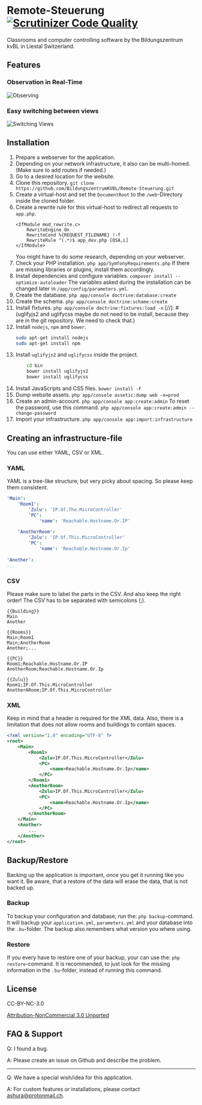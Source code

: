 # Remote-Steuerung [![Scrutinizer Code Quality](https://scrutinizer-ci.com/g/BildungszentrumKVBL/Remote-Steuerung/badges/quality-score.png?b=master)](https://scrutinizer-ci.com/g/BildungszentrumKVBL/Remote-Steuerung/?branch=master)

Classrooms and computer controlling software by the Bildungszentrum kvBL in Liestal Switzerland. 


## Features

### Observation in Real-Time

![Observing](./doc/gif/demo.gif)

### Easy switching between views

![Switching Views](./doc/gif/switch-view.gif)


## Installation

1. Prepare a webserver for the application.
2. Depending on your network infrastructure, it also can be multi-homed. (Make sure to add routes if needed.)
3. Go to a desired location for the website.
4. Clone this repository. `git clone https://github.com/BildungszentrumKVBL/Remote-Steuerung.git`
5. Create a virtual-host and set the `DocumentRoot` to the `/web`-Directory inside the cloned folder.
6. Create a rewrite rule for this virtual-host to redirect all requests to `app.php`.
   ```apacheconf
   <IfModule mod_rewrite.c>
       RewriteEngine On
       RewriteCond %{REQUEST_FILENAME} !-f
       RewriteRule ^(.*)$ app_dev.php [QSA,L]
   </IfModule>
   ```
   You might have to do some research, depending on your webserver.
7. Check your PHP installation. `php app/SymfonyRequirements.php`
   If there are missing libraries or plugins, install them accordingly.
8. Install dependencies and configure variables. `composer install --optimize-autoloader`
   The variables asked during the installation can be changed later in `/app/config/parameters.yml`.
9. Create the database. `php app/console doctrine:database:create`
10. Create the schema. `php app/console doctrine:schame:create`
11. Install fixtures. `php app/console doctrine:fixtures:load -n`
[//]: # (uglifyjs2 and uglifycss maybe do not need to be install, because they are in the git repository. We need to check that.)
12. Install `nodejs`, `npm` and `bower`.
    ```bash
    sudo apt-get install nodejs
    sudo apt-get install npm
    ```
13. Install `uglifyjs2` and `uglifycss` inside the project.
    ```bash
        cd bin
        bower install uglifyjs2
        bower install uglifycss
    ```
14. Install JavaScripts and CSS files. `bower install -F`
15. Dump website assets. `php app/console assetic:dump web -e=prod`
16. Create an admin-account. `php app/console app:create:admin`
    To reset the password, use this command. `php app/console app:create:admin --change-password`
17. Import your infrastructure. `php app/console app:import:infrastructure `


## Creating an infrastructure-file

You can use either YAML, CSV or XML.

### YAML

YAML is a tree-like structure, but very picky about spacing. So please keep them consistent.

```yaml
'Main':
    'Room1':
        'Zulu': 'IP.Of.The.MicroController'
        'PC':
            'name': 'Reachable.Hostname.Or.IP'
            
    'AnotherRoom':
        'Zulu': 'IP.Of.This.MicroController'
        'PC':
            'name': 'Reachable.Hostname.Or.Ip'
            
'Another':
...
```

### CSV

Please make sure to label the parts in the CSV. And also keep the right order!
The CSV has to be separated with semicolons (;).

```csv
{{Building}}
Main
Another

{{Rooms}}
Main;Room1
Main;AnotherRoom
Another;...

{{PC}}
Room1;Reachable.Hostname.Or.IP
AnotherRoom;Reachable.Hostname.Or.Ip

{{Zulu}}
Room1;IP.Of.This.MicroController
AnotherARoom;IP.Of.This.MicroController
```

### XML

Keep in mind that a header is required for the XML data. Also, there is a limitation that does not allow rooms and buildings to contain spaces.

```xml
<?xml version="1.0" encoding="UTF-8" ?>
<root>
    <Main>
        <Room1>
            <Zulu>IP.Of.This.MicroController</Zulu>
            <PC>
                <name>Reachable.Hostname.Or.Ip</name>
            </PC>
        </Room1>
        <AnotherRoom>
            <Zulu>IP.Of.This.MicroController</Zulu>
            <PC>
                <name>Reachable.Hostname.Or.Ip</name>
            </PC>
        </AnotherRoom>
    </Main>
    <Another>
        ...
    </Another>
</root>
```


## Backup/Restore

Backing up the application is important, once you get it running like you want it.
Be aware, that a restore of the data will erase the data, that is not backed up.

### Backup

To backup your configuration and database, run the: `php backup`-command.
It will backup your `application.yml`, `parameters.yml` and your database into the `.bu`-folder.
The backup also remembers what version you where using.


### Restore

If you every have to restore one of your backup, your can use the: `php restore`-command.
It is recommended, to just look for the missing information in the `.bu`-folder, instead of running this command.



## License

CC-BY-NC-3.0

[Attribution-NonCommercial 3.0 Unported](https://creativecommons.org/licenses/by-nc/3.0/legalcode)


## FAQ & Support

Q: I found a bug.

A: Please create an issue on Github and describe the problem.

---

Q: We have a special wish/idea for this application.

A: For custom features or installations, please contact [ashura@protonmail.ch](ashura@protonmail.ch).
